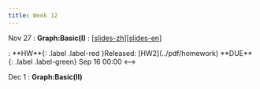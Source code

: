 ```yaml
---
title: Week 12
---
```


Nov 27
: **Graph:Basic(I)**
  :  \[[slides-zh](../pdf/slides/0-overview.pdf)\]\[[slides-en](../pdf/slides/0-overview-en.pdf)\]
<!-->:  **HW**{: .label .label-red }Released: [HW2](../pdf/homework)  **DUE**{: .label .label-green} Sep 16  00:00
<-->

Dec 1
: **Graph:Basic(II)**



  

